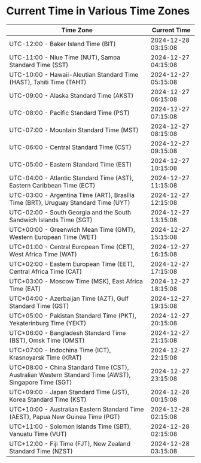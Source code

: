 # Current Time in Various Time Zones

| Time Zone | Current Time |
|-----------|--------------|
| UTC-12:00 - Baker Island Time (BIT) | 2024-12-28 03:15:08 |
| UTC-11:00 - Niue Time (NUT), Samoa Standard Time (SST) | 2024-12-27 04:15:08 |
| UTC-10:00 - Hawaii-Aleutian Standard Time (HAST), Tahiti Time (TAHT) | 2024-12-27 05:15:08 |
| UTC-09:00 - Alaska Standard Time (AKST) | 2024-12-27 06:15:08 |
| UTC-08:00 - Pacific Standard Time (PST) | 2024-12-27 07:15:08 |
| UTC-07:00 - Mountain Standard Time (MST) | 2024-12-27 08:15:08 |
| UTC-06:00 - Central Standard Time (CST) | 2024-12-27 09:15:08 |
| UTC-05:00 - Eastern Standard Time (EST) | 2024-12-27 10:15:08 |
| UTC-04:00 - Atlantic Standard Time (AST), Eastern Caribbean Time (ECT) | 2024-12-27 11:15:08 |
| UTC-03:00 - Argentina Time (ART), Brasília Time (BRT), Uruguay Standard Time (UYT) | 2024-12-27 12:15:08 |
| UTC-02:00 - South Georgia and the South Sandwich Islands Time (SGT) | 2024-12-27 13:15:08 |
| UTC±00:00 - Greenwich Mean Time (GMT), Western European Time (WET) | 2024-12-27 15:15:08 |
| UTC+01:00 - Central European Time (CET), West Africa Time (WAT) | 2024-12-27 16:15:08 |
| UTC+02:00 - Eastern European Time (EET), Central Africa Time (CAT) | 2024-12-27 17:15:08 |
| UTC+03:00 - Moscow Time (MSK), East Africa Time (EAT) | 2024-12-27 18:15:08 |
| UTC+04:00 - Azerbaijan Time (AZT), Gulf Standard Time (GST) | 2024-12-27 19:15:08 |
| UTC+05:00 - Pakistan Standard Time (PKT), Yekaterinburg Time (YEKT) | 2024-12-27 20:15:08 |
| UTC+06:00 - Bangladesh Standard Time (BST), Omsk Time (OMST) | 2024-12-27 21:15:08 |
| UTC+07:00 - Indochina Time (ICT), Krasnoyarsk Time (KRAT) | 2024-12-27 22:15:08 |
| UTC+08:00 - China Standard Time (CST), Australian Western Standard Time (AWST), Singapore Time (SGT) | 2024-12-27 23:15:08 |
| UTC+09:00 - Japan Standard Time (JST), Korea Standard Time (KST) | 2024-12-28 00:15:08 |
| UTC+10:00 - Australian Eastern Standard Time (AEST), Papua New Guinea Time (PGT) | 2024-12-28 02:15:08 |
| UTC+11:00 - Solomon Islands Time (SBT), Vanuatu Time (VUT) | 2024-12-28 02:15:08 |
| UTC+12:00 - Fiji Time (FJT), New Zealand Standard Time (NZST) | 2024-12-28 03:15:08 |
